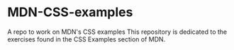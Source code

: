 # MDN-CSS-examples
A repo to work on MDN's CSS examples 
This repository is dedicated to the exercises found in the CSS Examples section of MDN.